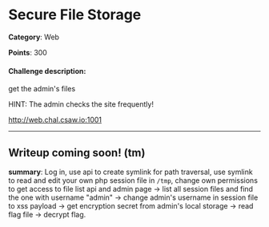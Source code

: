 # Secure File Storage

**Category**: Web

**Points**: 300

#### Challenge description:
get the admin's files

HINT: The admin checks the site frequently!

http://web.chal.csaw.io:1001

---

## Writeup coming soon! (tm)

**summary**: Log in, use api to create symlink for path traversal, use symlink to read and edit your own php session file in `/tmp`, change own permissions to get access to file list api and admin page -> list all session files and find the one with username "admin" -> change admin's username in session file to xss payload -> get encryption secret from admin's local storage -> read flag file
-> decrypt flag.
